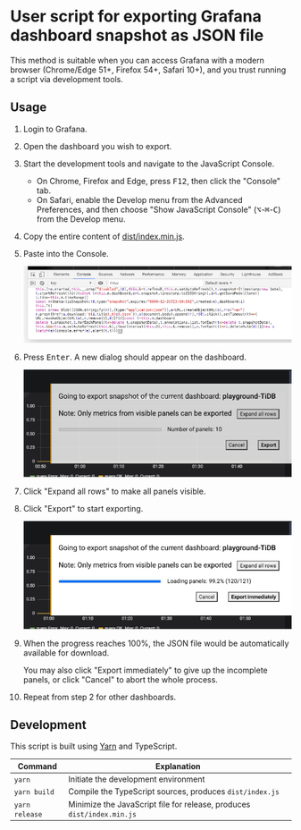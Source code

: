 # User script for exporting Grafana dashboard snapshot as JSON file

This method is suitable when you can access Grafana with a modern browser (Chrome/Edge 51+, Firefox 54+, Safari 10+), and you trust running a script via development tools.

## Usage

1. Login to Grafana.

2. Open the dashboard you wish to export.

3. Start the development tools and navigate to the JavaScript Console.

    * On Chrome, Firefox and Edge, press <kbd>F12</kbd>, then click the "Console" tab.
    * On Safari, enable the Develop menu from the Advanced Preferences, and then choose "Show JavaScript Console" (<kbd title="option">⌥</kbd>-<kbd title="command">⌘</kbd>-<kbd>C</kbd>) from the Develop menu.

4. Copy the entire content of [dist/index.min.js](dist/index.min.js).

5. Paste into the Console.

    ![Paste content of `dist/index.min.js` into the Console](../docs/dev-tools-5.png)

6. Press <kbd>Enter</kbd>. A new dialog should appear on the dashboard.

    ![A dialog appears on the dashboard](../docs/dev-tools-6.png)

7. Click "Expand all rows" to make all panels visible.

8. Click "Export" to start exporting.

    ![The dialog after clicking "Export"](../docs/dev-tools-8.png)

9. When the progress reaches 100%, the JSON file would be automatically available for download.

    You may also click "Export immediately" to give up the incomplete panels, or click "Cancel" to abort the whole process.

10. Repeat from step 2 for other dashboards.

## Development

This script is built using [Yarn](https://yarnpkg.com/getting-started/install) and TypeScript.

| Command        | Explanation                                                            |
|----------------|------------------------------------------------------------------------|
| `yarn`         | Initiate the development environment                                   |
| `yarn build`   | Compile the TypeScript sources, produces `dist/index.js`               |
| `yarn release` | Minimize the JavaScript file for release, produces `dist/index.min.js` |
